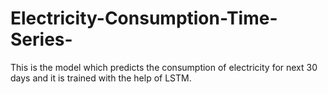 # Electricity-Consumption-Time-Series-
This is the model which predicts the consumption of electricity for next 30 days and it is trained with the help of LSTM.
